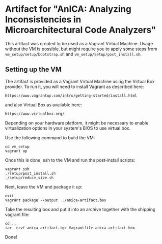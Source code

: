 # Artifact for "AnICA: Analyzing Inconsistencies in Microarchitectural Code Analyzers"

This artifact was created to be used as a Vagrant Virtual Machine.
Usage without the VM is possible, but might require you to apply some steps from `vm_setup/setup/bootstrap.sh` and `vm_setup/setup/post_install.sh`.

## Setting up the VM

The artifact is provided as a Vagrant Virtual Machine using the Virtual Box
provider. To run it, you will need to install Vagrant as described here:

    https://www.vagrantup.com/intro/getting-started/install.html

and also Virtual Box as available here:

    https://www.virtualbox.org/

Depending on your hardware platform, it might be necessary to enable
virtualization options in your system's BIOS to use virtual box.

Use the following command to build the VM:
```
cd vm_setup
vagrant up
```

Once this is done, ssh to the VM and run the post-install scripts:
```
vagrant ssh
./setup/post_install.sh
./setup/reduce_size.sh
```

Next, leave the VM and package it up:
```
exit
vagrant package --output ../anica-artifact.box
```

Take the resulting box and put it into an archive together with the shipping
vagrant file:
```
cd ..
tar -czvf anica-artifact.tgz Vagrantfile anica-artifact.box
```

Done!

